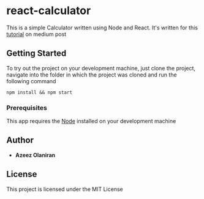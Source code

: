 # react-calculator

This is a simple Calculator written using Node and React. It's written for this [tutorial]() on medium post

## Getting Started

To try out the project on your development machine, just clone the project, navigate into the folder in which the project was cloned and run the following command
```
npm install && npm start
```

### Prerequisites

This app requires the [Node](https://nodejs.org/) installed on your development machine

## Author

* **Azeez Olaniran**

## License

This project is licensed under the MIT License
